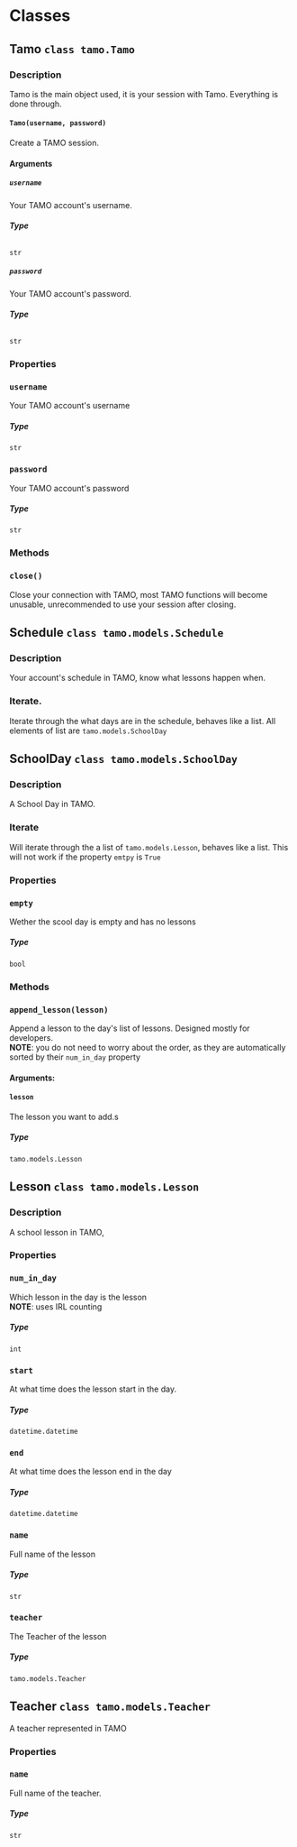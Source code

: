 # Classes

## Tamo `class tamo.Tamo`

### **Description**

Tamo is the main object used, it is your session with Tamo. Everything is done through.

#### **`Tamo(username, password)`**

Create a TAMO session.

#### **Arguments**

##### **`username`**

Your TAMO account's username.

###### **Type**

`str`

##### **`password`**

Your TAMO account's password.

###### **Type**

`str`

### **Properties**

### `username`

Your TAMO account's username

##### **Type**

`str`

### `password`

Your TAMO account's password

##### **Type**

`str`

### **Methods**

### **`close()`**

Close your connection with TAMO, most TAMO functions will become unusable, unrecommended to use your
session after closing.

## Schedule `class tamo.models.Schedule`

### **Description**

Your account's schedule in TAMO, know what lessons happen when.

### **Iterate**.

Iterate through the what days are in the schedule, behaves like a list.
All elements of list are `tamo.models.SchoolDay`

## SchoolDay `class tamo.models.SchoolDay`

### **Description**

A School Day in TAMO.

### **Iterate**

Will iterate through the a list of `tamo.models.Lesson`, behaves like a list. This will not work
if the property `emtpy` is `True`

### **Properties**

### **`empty`**

Wether the scool day is empty and has no lessons

##### **Type**

`bool`

### **Methods**

### **`append_lesson(lesson)`**

Append a lesson to the day's list of lessons. Designed mostly for developers.  
**NOTE**: you do not need to worry about the order, as they are automatically sorted by their `num_in_day` property

#### **Arguments**:

#### **`lesson`**

The lesson you want to add.s

##### **Type**

`tamo.models.Lesson`

## Lesson `class tamo.models.Lesson`

### **Description**

A school lesson in TAMO,

### **Properties**

### **`num_in_day`**

Which lesson in the day is the lesson  
**NOTE**: uses IRL counting

##### **Type**

`int`

### **`start`**

At what time does the lesson start in the day.

##### **Type**

`datetime.datetime`

### **`end`**

At what time does the lesson end in the day

##### **Type**

`datetime.datetime`

### **`name`**

Full name of the lesson

##### **Type**

`str`

### **`teacher`**

The Teacher of the lesson

##### **Type**

`tamo.models.Teacher`

## Teacher `class tamo.models.Teacher`

A teacher represented in TAMO

### **Properties**

### **`name`**

Full name of the teacher.

##### **Type**

`str`

